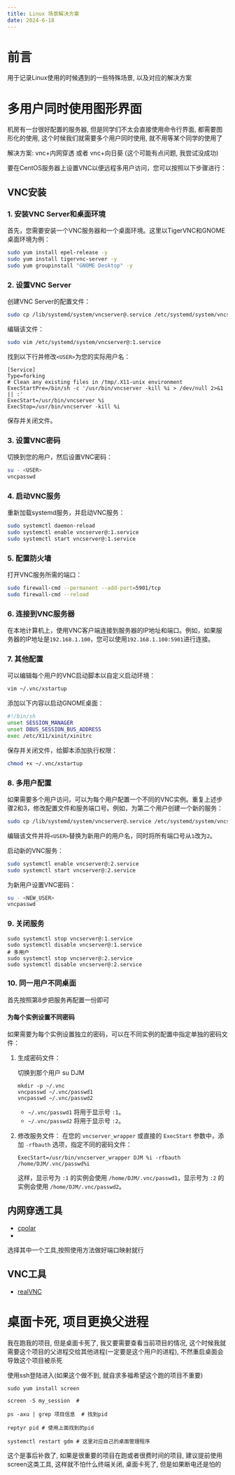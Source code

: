```yaml
---
title: Linux 场景解决方案
date: 2024-6-18
---
```


# 前言

用于记录Linux使用的时候遇到的一些特殊场景, 以及对应的解决方案

# 多用户同时使用图形界面

机房有一台很好配置的服务器, 但是同学们不太会直接使用命令行界面, 都需要图形化的使用, 这个时候我们就需要多个用户同时使用, 就不用等某个同学的使用了

解决方案: vnc+内网穿透  或者 vnc+向日葵 (这个可能有点问题, 我尝试没成功)

要在CentOS服务器上设置VNC以便远程多用户访问，您可以按照以下步骤进行：

## VNC安装

### 1. 安装VNC Server和桌面环境
首先，您需要安装一个VNC服务器和一个桌面环境。这里以TigerVNC和GNOME桌面环境为例：

```bash
sudo yum install epel-release -y
sudo yum install tigervnc-server -y
sudo yum groupinstall "GNOME Desktop" -y
```

### 2. 设置VNC Server
创建VNC Server的配置文件：

```bash
sudo cp /lib/systemd/system/vncserver@.service /etc/systemd/system/vncserver@:1.service
```

编辑该文件：

```bash
sudo vim /etc/systemd/system/vncserver@:1.service
```

找到以下行并修改`<USER>`为您的实际用户名：

```plaintext
[Service]
Type=forking
# Clean any existing files in /tmp/.X11-unix environment
ExecStartPre=/bin/sh -c '/usr/bin/vncserver -kill %i > /dev/null 2>&1 || :'
ExecStart=/usr/bin/vncserver %i
ExecStop=/usr/bin/vncserver -kill %i
```

保存并关闭文件。

### 3. 设置VNC密码
切换到您的用户，然后设置VNC密码：

```bash
su - <USER>
vncpasswd
```

### 4. 启动VNC服务
重新加载systemd服务，并启动VNC服务：

```bash
sudo systemctl daemon-reload
sudo systemctl enable vncserver@:1.service
sudo systemctl start vncserver@:1.service
```



### 5. 配置防火墙

打开VNC服务所需的端口：

```bash
sudo firewall-cmd --permanent --add-port=5901/tcp
sudo firewall-cmd --reload
```

### 6. 连接到VNC服务器
在本地计算机上，使用VNC客户端连接到服务器的IP地址和端口。例如，如果服务器的IP地址是`192.168.1.100`，您可以使用`192.168.1.100:5901`进行连接。

### 7. 其他配置
可以编辑每个用户的VNC启动脚本以自定义启动环境：

```bash
vim ~/.vnc/xstartup
```

添加以下内容以启动GNOME桌面：

```bash
#!/bin/sh
unset SESSION_MANAGER
unset DBUS_SESSION_BUS_ADDRESS
exec /etc/X11/xinit/xinitrc
```

保存并关闭文件，给脚本添加执行权限：

```bash
chmod +x ~/.vnc/xstartup
```

### 8. 多用户配置

如果需要多个用户访问，可以为每个用户配置一个不同的VNC实例。重复上述步骤2和3，修改配置文件和服务端口号。例如，为第二个用户创建一个新的服务：

```bash
sudo cp /lib/systemd/system/vncserver@.service /etc/systemd/system/vncserver@:2.service
```

编辑该文件并将`<USER>`替换为新用户的用户名，同时将所有端口号从`1`改为`2`。

启动新的VNC服务：

```bash
sudo systemctl enable vncserver@:2.service
sudo systemctl start vncserver@:2.service
```

为新用户设置VNC密码：

```bash
su - <NEW_USER>
vncpasswd
```

### 9. 关闭服务

```shell
sudo systemctl stop vncserver@:1.service
sudo systemctl disable vncserver@:1.service
# 多用户
sudo systemctl stop vncserver@:2.service
sudo systemctl disable vncserver@:2.service
```

### 10. 同一用户不同桌面

首先按照第8步把服务再配置一份即可

#### 为每个实例设置不同密码

如果需要为每个实例设置独立的密码，可以在不同实例的配置中指定单独的密码文件：

1. 生成密码文件：

   切换到那个用户 su DJM

   ```shell
   mkdir -p ~/.vnc
   vncpasswd ~/.vnc/passwd1
   vncpasswd ~/.vnc/passwd2
   ```

   - `~/.vnc/passwd1` 将用于显示号 `:1`。
   - `~/.vnc/passwd2` 将用于显示号 `:2`。

2. 修改服务文件： 在您的 `vncserver_wrapper` 或直接的 `ExecStart` 参数中，添加 `-rfbauth` 选项，指定不同的密码文件：

   ```shell
   ExecStart=/usr/bin/vncserver_wrapper DJM %i -rfbauth /home/DJM/.vnc/passwd%i
   ```

   这样，显示号为 `:1` 的实例会使用 `/home/DJM/.vnc/passwd1`，显示号为 `:2` 的实例会使用 `/home/DJM/.vnc/passwd2`。

## 内网穿透工具

* [cpolar](https://dashboard.cpolar.com/get-started)
* 

选择其中一个工具,按照使用方法做好端口映射就行

## VNC工具

* [realVNC](https://www.realvnc.com/en/connect/download/viewer/)

# 桌面卡死, 项目更换父进程

我在跑我的项目, 但是桌面卡死了, 我又要需要查看当前项目的情况,  这个时候我就需要这个项目的父进程交给其他进程(一定要是这个用户的进程), 不然重启桌面会导致这个项目被杀死

使用ssh登陆进入(如果这个做不到, 就自求多福希望这个跑的项目不重要)

```
sudo yum install screen

screen -S my_session  #  

ps -axu | grep 项目信息  # 找到pid

reptyr pid # 使用上面找到的pid

systemctl restart gdm # 这里对应自己的桌面管理程序
```

这个是事后补救了,   如果是很重要的项目在跑或者很费时间的项目, 建议提前使用 screen这类工具, 这样就不怕什么终端关闭, 桌面卡死了,  但是如果断电还是怕的

